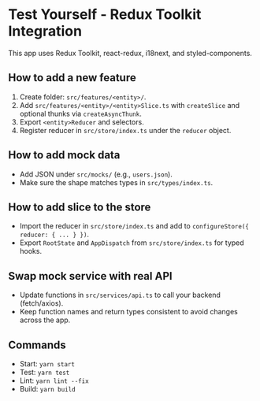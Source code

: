 # Test Yourself - Redux Toolkit Integration

This app uses Redux Toolkit, react-redux, i18next, and styled-components.

## How to add a new feature
1. Create folder: `src/features/<entity>/`.
2. Add `src/features/<entity>/<entity>Slice.ts` with `createSlice` and optional thunks via `createAsyncThunk`.
3. Export `<entity>Reducer` and selectors.
4. Register reducer in `src/store/index.ts` under the `reducer` object.

## How to add mock data
- Add JSON under `src/mocks/` (e.g., `users.json`).
- Make sure the shape matches types in `src/types/index.ts`.

## How to add slice to the store
- Import the reducer in `src/store/index.ts` and add to `configureStore({ reducer: { ... } })`.
- Export `RootState` and `AppDispatch` from `src/store/index.ts` for typed hooks.

## Swap mock service with real API
- Update functions in `src/services/api.ts` to call your backend (fetch/axios).
- Keep function names and return types consistent to avoid changes across the app.

## Commands
- Start: `yarn start`
- Test: `yarn test`
- Lint: `yarn lint --fix`
- Build: `yarn build`
